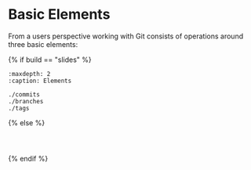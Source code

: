 # Basic Elements

From a users perspective working with Git consists of operations around three basic elements:

{% if build == "slides" %}
<!-- BUILDING THE SLIDES -->
```{toctree}
:maxdepth: 2
:caption: Elements

./commits
./branches
./tags
```
{% else %}
<!-- BUILDING THE PAGES -->
```{include} ./commits.md
```
```{include} ./branches.md
```
```{include} ./tags.md
```
{% endif %}




